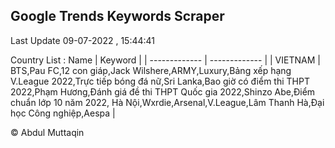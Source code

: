 

## Google Trends Keywords Scraper 
 
Last Update 09-07-2022 , 15:44:41

Country List :
 Name  | Keyword |
| ------------- | ------------- |
| VIETNAM | BTS,Pau FC,12 con giáp,Jack Wilshere,ARMY,Luxury,Bảng xếp hạng V.League 2022,Trực tiếp bóng đá nữ,Sri Lanka,Bao giờ có điểm thi THPT 2022,Phạm Hương,Đánh giá đề thi THPT Quốc gia 2022,Shinzo Abe,Điểm chuẩn lớp 10 năm 2022, Hà Nội,Wxrdie,Arsenal,V.League,Lâm Thanh Hà,Đại học Công nghiệp,Aespa |



© Abdul Muttaqin 
